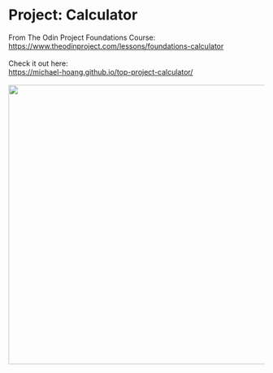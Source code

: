 # Project: Calculator

From The Odin Project Foundations Course: <br>
https://www.theodinproject.com/lessons/foundations-calculator <br>
<br>
Check it out here: <br>
https://michael-hoang.github.io/top-project-calculator/ <br>
<br>
<img src="" width="550">